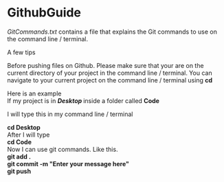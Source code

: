 # GithubGuide

<p> <i> GitCommands.txt </i> contains a file that explains the Git commands to use on the command line / terminal. </p>

<p>  A few tips </p>
<p>  Before pushing files on Github. 
      Please make sure that your are on the current directory of your project in the command line / terminal.
      You can navigate to your current project on the command line / terminal using <b> cd </b>
<p>

<p>
  Here is an example <br>
      If my project is in <b> <i> Desktop </i> </b> inside a folder called <b> </i> Code  </i> </b>
  
  I will type this in my command line / terminal <br>
  
  <b> cd Desktop </b> <br>
  After I will type <br>
  <b> cd Code  </b> <br>
  Now I can use git commands. Like this. <br>
  <b> git add . </b> <br>
  <b> git commit -m "Enter your message here" </b> <br>
  <b> git push </b> <br>
</p>
